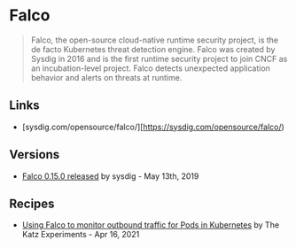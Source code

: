 # Falco

> Falco, the open-source cloud-native runtime security project, is the de facto Kubernetes threat detection engine. Falco was created by Sysdig in 2016 and is the first runtime security project to join CNCF as an incubation-level project. Falco detects unexpected application behavior and alerts on threats at runtime.

## Links

- [sysdig.com/opensource/falco/][https://sysdig.com/opensource/falco/)

## Versions

- [Falco 0.15.0 released](https://sysdig.com/blog/falco-0-15-0-released/) by sysdig - May 13th, 2019

## Recipes

- [Using Falco to monitor outbound traffic for Pods in Kubernetes](https://www.rkatz.xyz/post/2021-04-16-falco-network-monitoring/) by The Katz Experiments - Apr 16, 2021
